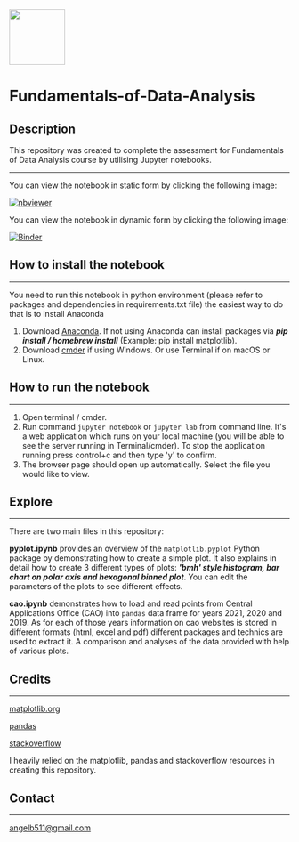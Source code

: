
<img src="https://www.svgrepo.com/show/184834/analytics.svg" width="100" height="100">


# Fundamentals-of-Data-Analysis


## Description

This repository was created to complete the assessment for Fundamentals of Data Analysis course by utilising Jupyter notebooks.

***

You can view the notebook in static form by clicking the following image:

[![nbviewer](https://raw.githubusercontent.com/jupyter/design/master/logos/Badges/nbviewer_badge.svg)](https://nbviewer.jupyter.org/github/angelinka/Fundamentals-of-Data-Analysis/blob/main/trying-numpy.ipynb)

You can view the notebook in dynamic form by clicking the following image:

[![Binder](https://mybinder.org/badge_logo.svg)](https://mybinder.org/v2/gh/angelinka/Fundamentals-of-Data-Analysis.git/HEAD?labpath=pyplot.ipynb)

## How to install the notebook
***

You need to run this notebook in python environment (please refer to packages and dependencies in requirements.txt file) the easiest way to do that is to install Anaconda
1. Download [Anaconda](https://docs.anaconda.com/anaconda/install/index.html). If not using Anaconda can install packages via ***pip install / homebrew install*** (Example: pip install matplotlib).
2. Download [cmder](https://cmder.net) if using Windows. Or use Terminal if on macOS or Linux.

## How to run the notebook
***

1. Open terminal / cmder.
2. Run command `jupyter notebook` or `jupyter lab` from command line. It's a web application which runs on your local machine (you will be able to see the server running in Terminal/cmder). To stop the application running press control+c and then type 'y' to confirm.
3. The browser page should open up automatically. Select the file you would like to view.


## Explore
***

There are two main files in this repository: 

**pyplot.ipynb** provides an overview of the `matplotlib.pyplot` Python package by demonstrating how to create a simple plot. It also explains in detail how to create 3 different types of plots: ***'bmh' style histogram, bar chart on polar axis and hexagonal binned plot***. You can edit the parameters of the plots to see different effects.

**cao.ipynb** demonstrates how to load and read points from Central Applications Office (CAO) into `pandas` data frame for years 2021, 2020 and 2019. As for each of those years information on cao websites is stored in different formats (html, excel and pdf) different packages and technics are used to extract it. A comparison and analyses of the data provided with help of various plots.

## Credits

***

[matplotlib.org](https://matplotlib.org/stable/tutorials/introductory/pyplot.html#sphx-glr-tutorials-introductory-pyplot-py)

[pandas](https://pandas.pydata.org/docs/index.html)

[stackoverflow](https://stackoverflow.com)

I heavily relied on the matplotlib, pandas and stackoverflow resources in creating this repository.

## Contact

***

[angelb511@gmail.com](mailto:angelb511@gmail.com)
